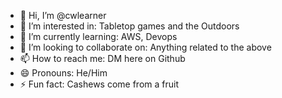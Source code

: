 - 👋 Hi, I’m @cwlearner
- 👀 I’m interested in: Tabletop games and the Outdoors
- 🌱 I’m currently learning: AWS, Devops
- 💞️ I’m looking to collaborate on: Anything related to the above
- 📫 How to reach me: DM here on Github
- 😄 Pronouns: He/Him
- ⚡ Fun fact: Cashews come from a fruit

<!---
cwlearner/cwlearner is a ✨ special ✨ repository because its `README.md` (this file) appears on your GitHub profile.
You can click the Preview link to take a look at your changes.
--->
